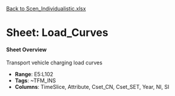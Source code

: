 [Back to Scen_Individualistic.xlsx](README.md)

# Sheet: Load_Curves

#### Sheet Overview

Transport vehicle charging load curves

- **Range**: E5:L102
- **Tags**: ~TFM_INS
- **Columns**: TimeSlice, Attribute, Cset_CN, Cset_SET, Year, NI, SI

